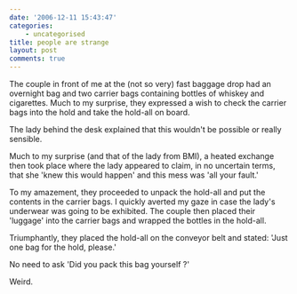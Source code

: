 ```yaml
---
date: '2006-12-11 15:43:47'
categories:
    - uncategorised
title: people are strange
layout: post
comments: true
---
```

The couple in front of me at the (not so very) fast baggage drop had an
overnight bag and two carrier bags containing bottles of whiskey and
cigarettes. Much to my surprise, they expressed a wish to check the
carrier bags into the hold and take the hold-all on board.

The lady behind the desk explained that this wouldn't be possible or
really sensible.

Much to my surprise (and that of the lady from BMI), a heated exchange
then took place where the lady appeared to claim, in no uncertain terms,
that she 'knew this would happen' and this mess was 'all your fault.'

To my amazement, they proceeded to unpack the hold-all and put the
contents in the carrier bags. I quickly averted my gaze in case the
lady's underwear was going to be exhibited. The couple then placed their
'luggage' into the carrier bags and wrapped the bottles in the hold-all.

Triumphantly, they placed the hold-all on the conveyor belt and stated:
'Just one bag for the hold, please.'

No need to ask 'Did you pack this bag yourself ?'

Weird.
